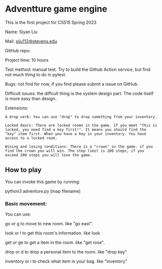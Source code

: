 # Adventture game engine

This is the first project for CS515 Spring 2023

Name: Siyan Liu 

Mail: sliu112@stevens.edu

GitHub repo: 

Project time: 10 hours

Test method: manual test. Try to build the Github Action service, but find not much thing to do in pytest.

Bugs: not find for now, if you find please submit a issue on GitHub.

Difficult issues: the diffcult thing is the system design part. The code itself is more easy than design.

Extensions:

    A drop verb: You can use "drop" to drop something from your inventory.

    Locked doors: There are locked rooms in the game. If you meet "This is locked, you need find a key first!". It means you should find the "key" item first. When you have a key in your inventory. You have access to a locked room.

    Wining and losing conditions: There is a "crown" in the game. if you find the crown you will win. The step limit is 200 steps, if you exceed 200 steps you will lose the game.

## How to play
You can invoke this game by running:

python3 adventure.py [map filename] 

### Basic movement:
You can use:

go or g to move to new room. like "go east".

look or l to get this room's information. like look

get or ge to get a item in the room. like "get rose".

drop or d to drop a personal item to the room. like "drop key"

inventory or i to check what item in your bag. like "inventory"


